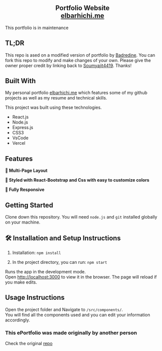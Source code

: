 <h2 align="center">
  Portfolio Website<br/>
  <a href="https://elbarhichi.me/" target="_blank">elbarhichi.me</a>
</h2>


This portfolio is in maintenance
<!-- <div align="center">
  <img alt="Demo" src="./Images/readme-img1.png" />
</div> -->
<!-- 
<br/> -->



## TL;DR

This repo is  ased on a modified version of portfolio by [Badredine](https://github.com/badreddinesaadioui/portfolio). You can fork this repo to modify and make changes of your own. Please give the owner proper credit by linking back to [Soumyajit4419](https://github.com/soumyajit4419/Portfolio). Thanks!

## Built With

My personal portfolio <a href="https://elbarhichi.me/" target="_blank">elbarhichi.me</a> which features some of my github projects as well as my resume and technical skills.<br/>

This project was built using these technologies.

- React.js
- Node.js
- Express.js
- CSS3
- VsCode
- Vercel

## Features

**📖 Multi-Page Layout**

**🎨 Styled with React-Bootstrap and Css with easy to customize colors**

**📱 Fully Responsive**

## Getting Started

Clone down this repository. You will need `node.js` and `git` installed globally on your machine.

## 🛠 Installation and Setup Instructions

1. Installation: `npm install`

2. In the project directory, you can run: `npm start`

Runs the app in the development mode.\
Open [http://localhost:3000](http://localhost:3000) to view it in the browser.
The page will reload if you make edits.

## Usage Instructions

Open the project folder and Navigate to `/src/components/`. <br/>
You will find all the components used and you can edit your information accordingly.

### This ePortfolio was made originally by another person

Check the original <a href="https://github.com/soumyajit4419/Portfolio" target="_blank">repo</a>

